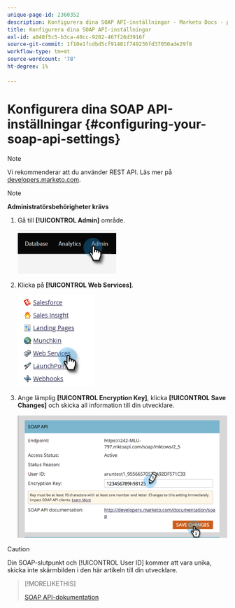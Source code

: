 ```yaml
---
unique-page-id: 2360352
description: Konfigurera dina SOAP API-inställningar - Marketo Docs - produktdokumentation
title: Konfigurera dina SOAP API-inställningar
exl-id: a848f5c5-b3ca-40cc-9202-467f26d3916f
source-git-commit: 1f10e1fcdbd5cf91481f749236fd37050ade29f8
workflow-type: tm+mt
source-wordcount: '78'
ht-degree: 1%

---
```


# Konfigurera dina SOAP API-inställningar {#configuring-your-soap-api-settings}

>[!NOTE]
>
>Vi rekommenderar att du använder REST API. Läs mer på [developers.marketo.com](https://developers.marketo.com/documentation/rest/).

>[!NOTE]
>
>**Administratörsbehörigheter krävs**

1. Gå till **[!UICONTROL Admin]** område.

   ![](assets/configuring-your-soap-api-settings-1.png)

1. Klicka på **[!UICONTROL Web Services]**.

   ![](assets/configuring-your-soap-api-settings-2.png)

1. Ange lämplig **[!UICONTROL Encryption Key]**, klicka **[!UICONTROL Save Changes]** och skicka all information till din utvecklare.

   ![](assets/configuring-your-soap-api-settings-3.png)

>[!CAUTION]
>
>Din SOAP-slutpunkt och [!UICONTROL User ID] kommer att vara unika, skicka inte skärmbilden i den här artikeln till din utvecklare.

>[!MORELIKETHIS]
>
>[SOAP API-dokumentation](https://developers.marketo.com/documentation/soap/)
